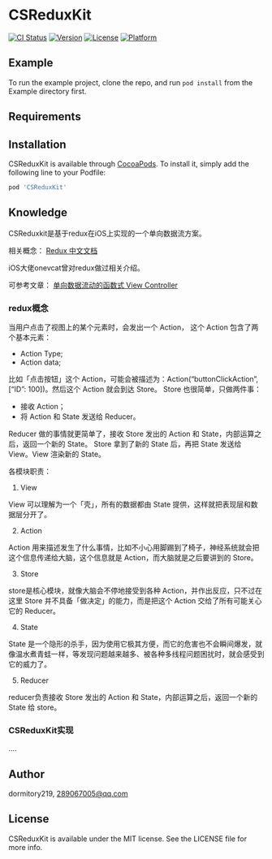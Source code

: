 # CSReduxKit

[![CI Status](http://img.shields.io/travis/dormitory219/CSReduxKit.svg?style=flat)](https://travis-ci.org/dormitory219/CSReduxKit)
[![Version](https://img.shields.io/cocoapods/v/CSReduxKit.svg?style=flat)](http://cocoapods.org/pods/CSReduxKit)
[![License](https://img.shields.io/cocoapods/l/CSReduxKit.svg?style=flat)](http://cocoapods.org/pods/CSReduxKit)
[![Platform](https://img.shields.io/cocoapods/p/CSReduxKit.svg?style=flat)](http://cocoapods.org/pods/CSReduxKit)

## Example

To run the example project, clone the repo, and run `pod install` from the Example directory first.

## Requirements

## Installation

CSReduxKit is available through [CocoaPods](http://cocoapods.org). To install
it, simply add the following line to your Podfile:

```ruby
pod 'CSReduxKit'
```

## Knowledge

CSReduxkit是基于redux在iOS上实现的一个单向数据流方案。

相关概念：
[Redux 中文文档](http://www.redux.org.cn)

iOS大佬onevcat曾对redux做过相关介绍。

可参考文章：
[单向数据流动的函数式 View Controller](https://onevcat.com/2017/07/state-based-viewcontroller/)

### redux概念

当用户点击了视图上的某个元素时，会发出一个 Action，
这个 Action 包含了两个基本元素：

- Action Type;
- Action data;

比如「点击按钮」这个 Action，可能会被描述为：Action(“buttonClickAction”, [“ID”: 100])。然后这个 Action 就会到达 Store。
Store 也很简单，只做两件事：

- 接收 Action；
- 将 Action 和 State 发送给 Reducer。

Reducer 做的事情就更简单了，接收 Store 发出的 Action 和 State，内部运算之后，返回一个新的 State。
Store 拿到了新的 State 后，再把 State 发送给 View。View 渲染新的 State。

各模块职责：
1. View

View 可以理解为一个「壳」，所有的数据都由 State 提供，这样就把表现层和数据层分开了。

2. Action

Action 用来描述发生了什么事情，比如不小心用脚踢到了椅子，神经系统就会把这个信息传递给大脑，这个信息就是 Action，而大脑就是之后要讲到的 Store。

3. Store

store是核心模块，就像大脑会不停地接受到各种 Action，并作出反应，只不过在这里 Store 并不具备「做决定」的能力，而是把这个 Action 交给了所有可能关心它的 Reducer。

4. State

State 是一个隐形的杀手，因为使用它极其方便，而它的危害也不会瞬间爆发，就像温水煮青蛙一样，等发现问题越来越多、被各种多线程问题困扰时，就会感受到它的威力了。

5. Reducer 

reducer负责接收 Store 发出的 Action 和 State，内部运算之后，返回一个新的 State 给 store。

### CSReduxKit实现

....


## Author

dormitory219, 289067005@qq.com

## License

CSReduxKit is available under the MIT license. See the LICENSE file for more info.
